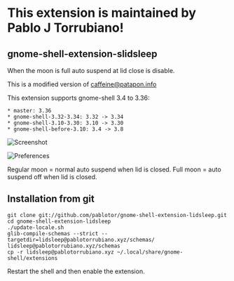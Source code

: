 # This extension is maintained by Pablo J Torrubiano!

## gnome-shell-extension-slidsleep

When the moon is full auto suspend at lid close is disable.

This is a modified version of caffeine@patapon.info

This extension supports gnome-shell 3.4 to 3.36:

    * master: 3.36
    * gnome-shell-3.32-3.34: 3.32 -> 3.34
    * gnome-shell-3.10-3.30: 3.10 -> 3.30
    * gnome-shell-before-3.10: 3.4 -> 3.8

![Screenshot](https://github.com/pablotor/gnome-shell-extension-lidsleep/raw/master/screenshot.png)

![Preferences](https://github.com/pablotor/gnome-shell-extension-lidsleep/raw/master/screenshot-prefs.png)

Regular moon = normal auto suspend when lid is closed. Full moon = auto suspend
off when lid is closed.


## Installation from git

    git clone git://github.com/pablotor/gnome-shell-extension-lidsleep.git
    cd gnome-shell-extension-lidsleep
    ./update-locale.sh
    glib-compile-schemas --strict --targetdir=lidsleep@pablotorrubiano.xyz/schemas/ lidsleep@pablotorrubiano.xyz/schemas
    cp -r lidsleep@pablotorrubiano.xyz ~/.local/share/gnome-shell/extensions

Restart the shell and then enable the extension.
